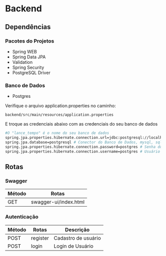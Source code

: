 # Backend

## Dependências
### Pacotes do Projetos
- Spring WEB
- Spring Data JPA
- Validation
- Spring Security
- PostgreSQL Driver

### Banco de Dados
- Postgres

Verifique o arquivo application.properties no caminho:

    backend/src/main/resources/application.properties

E troque as credenciais abaixo com as credenciais do seu banco de dados
```sh
#O "lance_tempo" é o nome do seu banco de dados
spring.jpa.properties.hibernate.connection.url=jdbc:postgresql://localhost:5432/lance_tempo 
spring.jpa.database=postgresql # Conector do Banco de Dados, mysql, sqlserver, postgres
spring.jpa.properties.hibernate.connection.password=postgres # Senha do banco
spring.jpa.properties.hibernate.connection.username=postgres # Usuário do banco
```
## Rotas
### Swagger
| Método | Rotas                 |
|--------|-----------------------|
| GET    | swagger-ui/index.html |

### Autenticação
| Método | Rotas    | Descrição           |
|--------|----------|---------------------|
| POST   | register | Cadastro de usuário |
| POST   | login    | Login de Usuário    |

